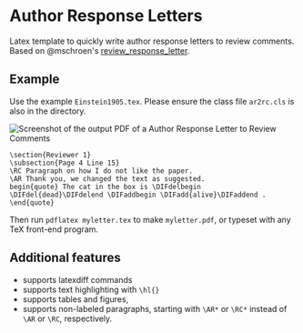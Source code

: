 # Author Response Letters
Latex template to quickly write author response letters to review comments. Based on @mschroen's [review_response_letter](https://github.com/mschroen/review_response_letter). 


## Example

Use the example `Einstein1905.tex`. Please ensure the class file `ar2rc.cls` is also in the directory.

<img alt="Screenshot of the output PDF of a Author Response Letter to Review Comments" src="https://cloud.githubusercontent.com/assets/7942719/26349939/c9889c00-3fb1-11e7-91c6-908012e2797e.png" style="max-width: 100%" />

```  
\section{Reviewer 1}
\subsection{Page 4 Line 15}
\RC Paragraph on how I do not like the paper.
\AR Thank you, we changed the text as suggested.
begin{quote} The cat in the box is \DIFdelbegin \DIFdel{dead}\DIFdelend \DIFaddbegin \DIFadd{alive}\DIFaddend . \end{quote}
```

Then run `pdflatex myletter.tex` to make `myletter.pdf`, or typeset with any TeX front-end program.


## Additional features

- supports latexdiff commands
- supports text highlighting with `\hl{}`
- supports tables and figures,
- supports non-labeled paragraphs, starting with `\AR*` or `\RC*` instead of `\AR` or `\RC`, respectively.

